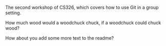 The second workshop of CS326, which covers how to use Git in a group setting.

How much wood would a woodchuck chuck, if a woodchuck could chuck wood?

How about you add some more text to the readme?
